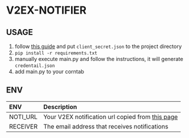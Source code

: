 # V2EX-NOTIFIER

## USAGE  
1. follow [this guide](https://developers.google.com/gmail/api/quickstart/python#step_1_turn_on_the_api_name) and put `client_secret.json` to the project directory
2. `pip install -r requirements.txt`
3. manually execute main.py and follow the instructions, it will generate `credentail.json`
4. add main.py to your corntab

## ENV
| ENV  | Description  |
| :------------- | :------------- |
| NOTI_URL  | Your V2EX notification url copied from [this page](https://www.v2ex.com/notifications)   |
| RECEIVER  | The email address that receives notifications  |
